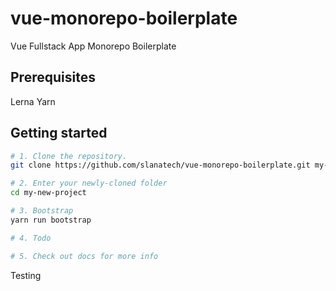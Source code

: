 # vue-monorepo-boilerplate
Vue Fullstack App Monorepo Boilerplate


## Prerequisites

Lerna
Yarn

## Getting started

```bash
# 1. Clone the repository.
git clone https://github.com/slanatech/vue-monorepo-boilerplate.git my-new-project

# 2. Enter your newly-cloned folder
cd my-new-project

# 3. Bootstrap
yarn run bootstrap

# 4. Todo

# 5. Check out docs for more info
```

Testing
